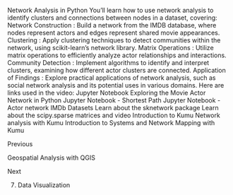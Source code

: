 Network Analysis in Python
You’ll learn how to use network analysis to identify clusters and connections between nodes in a dataset, covering:
Network Construction
: Build a network from the IMDB database, where nodes represent actors and edges represent shared movie appearances.
Clustering
: Apply clustering techniques to detect communities within the network, using scikit-learn’s network library.
Matrix Operations
: Utilize matrix operations to efficiently analyze actor relationships and interactions.
Community Detection
: Implement algorithms to identify and interpret clusters, examining how different actor clusters are connected.
Application of Findings
: Explore practical applications of network analysis, such as social network analysis and its potential uses in various domains.
Here are links used in the video:
Jupyter Notebook
Exploring the Movie Actor Network in Python
Jupyter Notebook - Shortest Path
Jupyter Notebook - Actor network
IMDb Datasets
Learn about the 
sknetwork
 package
Learn about the 
scipy.sparse matrices
 and 
video
Introduction to Kumu
Network analysis with Kumu
Introduction to Systems and Network Mapping with Kumu














Previous




Geospatial Analysis with QGIS












Next










7. Data Visualization





